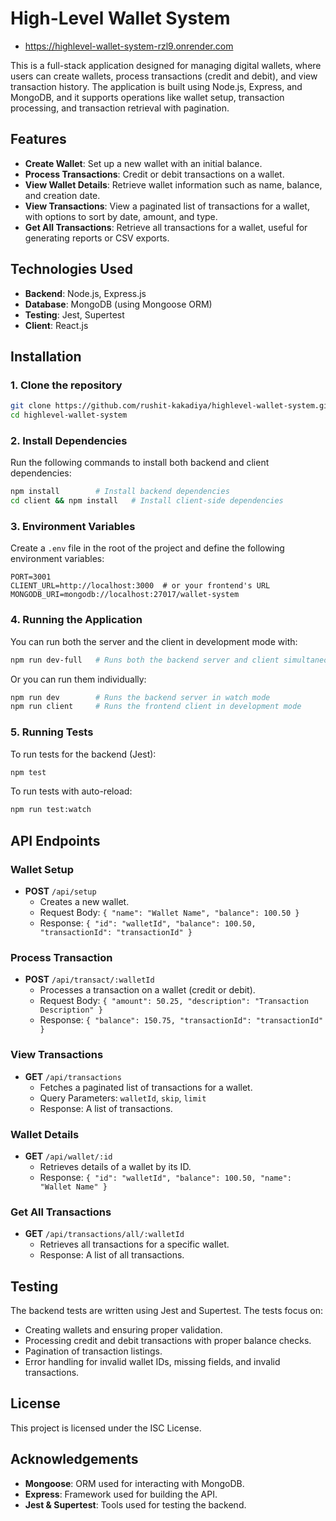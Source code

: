 # High-Level Wallet System 
- https://highlevel-wallet-system-rzl9.onrender.com

This is a full-stack application designed for managing digital wallets, where users can create wallets, process transactions (credit and debit), and view transaction history. The application is built using Node.js, Express, and MongoDB, and it supports operations like wallet setup, transaction processing, and transaction retrieval with pagination.

## Features

- **Create Wallet**: Set up a new wallet with an initial balance.
- **Process Transactions**: Credit or debit transactions on a wallet.
- **View Wallet Details**: Retrieve wallet information such as name, balance, and creation date.
- **View Transactions**: View a paginated list of transactions for a wallet, with options to sort by date, amount, and type.
- **Get All Transactions**: Retrieve all transactions for a wallet, useful for generating reports or CSV exports.

## Technologies Used

- **Backend**: Node.js, Express.js
- **Database**: MongoDB (using Mongoose ORM)
- **Testing**: Jest, Supertest
- **Client**: React.js

## Installation

### 1. Clone the repository

```bash
git clone https://github.com/rushit-kakadiya/highlevel-wallet-system.git
cd highlevel-wallet-system
```

### 2. Install Dependencies

Run the following commands to install both backend and client dependencies:

```bash
npm install        # Install backend dependencies
cd client && npm install   # Install client-side dependencies
```

### 3. Environment Variables

Create a `.env` file in the root of the project and define the following environment variables:

```env
PORT=3001
CLIENT_URL=http://localhost:3000  # or your frontend's URL
MONGODB_URI=mongodb://localhost:27017/wallet-system
```

### 4. Running the Application

You can run both the server and the client in development mode with:

```bash
npm run dev-full   # Runs both the backend server and client simultaneously
```

Or you can run them individually:

```bash
npm run dev        # Runs the backend server in watch mode
npm run client     # Runs the frontend client in development mode
```

### 5. Running Tests

To run tests for the backend (Jest):

```bash
npm test
```

To run tests with auto-reload:

```bash
npm run test:watch
```

## API Endpoints

### Wallet Setup

- **POST** `/api/setup`
  - Creates a new wallet.
  - Request Body: `{ "name": "Wallet Name", "balance": 100.50 }`
  - Response: `{ "id": "walletId", "balance": 100.50, "transactionId": "transactionId" }`

### Process Transaction

- **POST** `/api/transact/:walletId`
  - Processes a transaction on a wallet (credit or debit).
  - Request Body: `{ "amount": 50.25, "description": "Transaction Description" }`
  - Response: `{ "balance": 150.75, "transactionId": "transactionId" }`

### View Transactions

- **GET** `/api/transactions`
  - Fetches a paginated list of transactions for a wallet.
  - Query Parameters: `walletId`, `skip`, `limit`
  - Response: A list of transactions.

### Wallet Details

- **GET** `/api/wallet/:id`
  - Retrieves details of a wallet by its ID.
  - Response: `{ "id": "walletId", "balance": 100.50, "name": "Wallet Name" }`

### Get All Transactions

- **GET** `/api/transactions/all/:walletId`
  - Retrieves all transactions for a specific wallet.
  - Response: A list of all transactions.

## Testing

The backend tests are written using Jest and Supertest. The tests focus on:

- Creating wallets and ensuring proper validation.
- Processing credit and debit transactions with proper balance checks.
- Pagination of transaction listings.
- Error handling for invalid wallet IDs, missing fields, and invalid transactions.

## License

This project is licensed under the ISC License.

## Acknowledgements

- **Mongoose**: ORM used for interacting with MongoDB.
- **Express**: Framework used for building the API.
- **Jest & Supertest**: Tools used for testing the backend.
